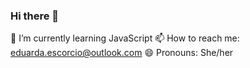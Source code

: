 ### Hi there 👋

🌱 I’m currently learning JavaScript
📫 How to reach me: eduarda.escorcio@outlook.com
😄 Pronouns: She/her
